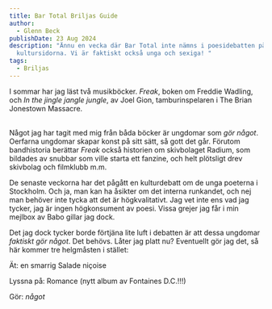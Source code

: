 ```yaml
---
title: Bar Total Briljas Guide
author:
  - Glenn Beck
publishDate: 23 Aug 2024
description: "Ännu en vecka där Bar Total inte nämns i poesidebatten på
  kultursidorna. Vi är faktiskt också unga och sexiga! "
tags:
  - Briljas
---
```

I sommar har jag läst två musikböcker. *Freak*, boken om Freddie Wadling, och *In the jingle jangle jungle*, av Joel Gion, tamburinspelaren i The Brian Jonestown Massacre.

\
Något jag har tagit med mig från båda böcker är ungdomar som *gör något*. Oerfarna ungdomar skapar konst på sitt sätt, så gott det går. Förutom bandhistoria berättar *Freak* också historien om skivbolaget Radium, som bildades av snubbar som ville starta ett fanzine, och helt plötsligt drev skivbolag och filmklubb m.m. 

De senaste veckorna har det pågått en kulturdebatt om de unga poeterna i Stockholm.  Och ja, man kan ha åsikter om det interna runkandet, och nej man behöver inte tycka att det är högkvalitativt. Jag vet inte ens vad jag tycker, jag är ingen högkonsument av poesi. Vissa grejer jag får i min mejlbox av Babo gillar jag dock. 

Det jag dock tycker borde förtjäna lite luft i debatten är att dessa ungdomar *faktiskt gör något*. Det behövs. Låter jag platt nu? Eventuellt gör jag det, så här kommer tre helgmåsten i stället:

Ät: en smarrig Salade niçoise

Lyssna på: Romance (nytt album av Fontaines D.C.!!!)

Gör: *något*
